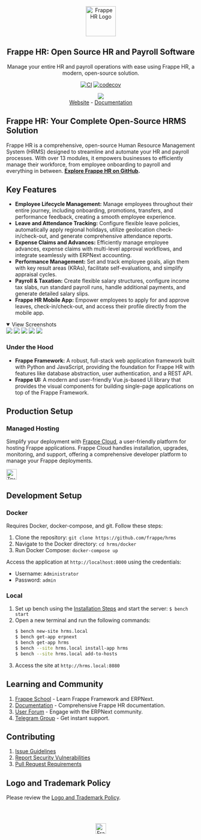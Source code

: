 <div align="center">
	<a href="https://frappe.io/hr">
		<img src=".github/frappe-hr-logo.png" height="80px" width="80px" alt="Frappe HR Logo">
	</a>
	<h2>Frappe HR: Open Source HR and Payroll Software</h2>
	<p align="center">
		Manage your entire HR and payroll operations with ease using Frappe HR, a modern, open-source solution.
	</p>

[![CI](https://github.com/frappe/hrms/actions/workflows/ci.yml/badge.svg?branch=develop)](https://github.com/frappe/hrms/actions/workflows/ci.yml)
[![codecov](https://codecov.io/gh/frappe/hrms/branch/develop/graph/badge.svg?token=0TwvyUg3I5)](https://codecov.io/gh/frappe/hrms)

</div>

<div align="center">
	<img src=".github/hrms-hero.png"/>
</div>

<div align="center">
	<a href="https://frappe.io/hr">Website</a>
	-
	<a href="https://docs.frappe.io/hr/introduction">Documentation</a>
</div>

## Frappe HR: Your Complete Open-Source HRMS Solution

Frappe HR is a comprehensive, open-source Human Resource Management System (HRMS) designed to streamline and automate your HR and payroll processes.  With over 13 modules, it empowers businesses to efficiently manage their workforce, from employee onboarding to payroll and everything in between.  **[Explore Frappe HR on GitHub](https://github.com/frappe/hrms).**

## Key Features

*   **Employee Lifecycle Management:**  Manage employees throughout their entire journey, including onboarding, promotions, transfers, and performance feedback, creating a smooth employee experience.
*   **Leave and Attendance Tracking:** Configure flexible leave policies, automatically apply regional holidays, utilize geolocation check-in/check-out, and generate comprehensive attendance reports.
*   **Expense Claims and Advances:**  Efficiently manage employee advances, expense claims with multi-level approval workflows, and integrate seamlessly with ERPNext accounting.
*   **Performance Management:**  Set and track employee goals, align them with key result areas (KRAs), facilitate self-evaluations, and simplify appraisal cycles.
*   **Payroll & Taxation:**  Create flexible salary structures, configure income tax slabs, run standard payroll runs, handle additional payments, and generate detailed salary slips.
*   **Frappe HR Mobile App:**  Empower employees to apply for and approve leaves, check-in/check-out, and access their profile directly from the mobile app.

<details open>

<summary>View Screenshots</summary>
	<img src=".github/hrms-appraisal.png"/>
	<img src=".github/hrms-requisition.png"/>
	<img src=".github/hrms-attendance.png"/>
	<img src=".github/hrms-salary.png"/>
	<img src=".github/hrms-pwa.png"/>
</details>

### Under the Hood

*   **Frappe Framework:** A robust, full-stack web application framework built with Python and JavaScript, providing the foundation for Frappe HR with features like database abstraction, user authentication, and a REST API.
*   **Frappe UI:** A modern and user-friendly Vue.js-based UI library that provides the visual components for building single-page applications on top of the Frappe Framework.

## Production Setup

### Managed Hosting

Simplify your deployment with [Frappe Cloud](https://frappecloud.com), a user-friendly platform for hosting Frappe applications. Frappe Cloud handles installation, upgrades, monitoring, and support, offering a comprehensive developer platform to manage your Frappe deployments.

<div>
	<a href="https://frappecloud.com/hrms/signup" target="_blank">
		<picture>
			<source media="(prefers-color-scheme: dark)" srcset="https://frappe.io/files/try-on-fc-white.png">
			<img src="https://frappe.io/files/try-on-fc-black.png" alt="Try on Frappe Cloud" height="28" />
		</picture>
	</a>
</div>

## Development Setup

### Docker

Requires Docker, docker-compose, and git. Follow these steps:

1.  Clone the repository: `git clone https://github.com/frappe/hrms`
2.  Navigate to the Docker directory: `cd hrms/docker`
3.  Run Docker Compose: `docker-compose up`

Access the application at `http://localhost:8000` using the credentials:

*   Username: `Administrator`
*   Password: `admin`

### Local

1.  Set up bench using the [Installation Steps](https://frappeframework.com/docs/user/en/installation) and start the server: `$ bench start`
2.  Open a new terminal and run the following commands:
    ```sh
    $ bench new-site hrms.local
    $ bench get-app erpnext
    $ bench get-app hrms
    $ bench --site hrms.local install-app hrms
    $ bench --site hrms.local add-to-hosts
    ```
3.  Access the site at `http://hrms.local:8080`

## Learning and Community

1.  [Frappe School](https://frappe.school) - Learn Frappe Framework and ERPNext.
2.  [Documentation](https://docs.frappe.io/hr) - Comprehensive Frappe HR documentation.
3.  [User Forum](https://discuss.erpnext.com/) - Engage with the ERPNext community.
4.  [Telegram Group](https://t.me/frappehr) - Get instant support.

## Contributing

1.  [Issue Guidelines](https://github.com/frappe/erpnext/wiki/Issue-Guidelines)
2.  [Report Security Vulnerabilities](https://erpnext.com/security)
3.  [Pull Request Requirements](https://github.com/frappe/erpnext/wiki/Contribution-Guidelines)

## Logo and Trademark Policy

Please review the [Logo and Trademark Policy](TRADEMARK_POLICY.md).

<br />
<br />
<div align="center" style="padding-top: 0.75rem;">
	<a href="https://frappe.io" target="_blank">
		<picture>
			<source media="(prefers-color-scheme: dark)" srcset="https://frappe.io/files/Frappe-white.png">
			<img src="https://frappe.io/files/Frappe-black.png" alt="Frappe Technologies" height="28"/>
		</picture>
	</a>
</div>